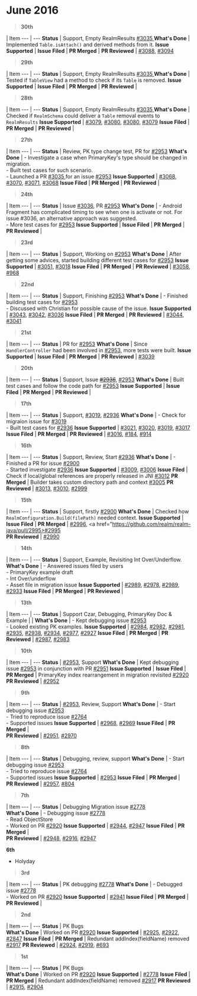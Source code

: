 # June 2016

> **30th**

  | Item
--- | --- 
**Status** |  Support, Empty RealmResults <a href="https://github.com/realm/realm-java/pull/3035">#3035 </a>
**What's Done** | Implemented `Table.isAttach()` and derived methods from it.
**Issue Supported** | 
**Issue Filed** | 
**PR Merged** | 
**PR Reviewed** | <a href="https://github.com/realm/realm-java/pull/3088">#3088</a>, <a href="https://github.com/realm/realm-java/pull/3094">#3094</a>

> **29th**

  | Item
--- | --- 
**Status** | Support, Empty RealmResults <a href="https://github.com/realm/realm-java/pull/3035">#3035 </a>
**What's Done** | Tested if `TableView` had a method to check if its `Table` is removed.
**Issue Supported** | 
**Issue Filed** | 
**PR Merged** | 
**PR Reviewed** | 

> **28th**

  | Item
--- | --- 
**Status** | Support, Empty RealmResults <a href="https://github.com/realm/realm-java/pull/3035">#3035 </a>
**What's Done** | Checked if `RealmSchema` could deliver a `Table` removal events to `RealmResults`
**Issue Supported** | <a href="https://github.com/realm/realm-java/issues/3079">#3079</a>, <a href="https://github.com/realm/realm-java/issues/3080">#3080</a>, <a href="https://github.com/realm/realm-java/issues/3080">#3080</a>, <a href="https://github.com/realm/realm-java/issues/3079">#3079</a>
**Issue Filed** | 
**PR Merged** | 
**PR Reviewed** | 

> **27th**

  | Item
--- | --- 
**Status** | Review, PK type change test, PR for <a href="https://github.com/realm/realm-java/issues/2953">#2953</a>
**What's Done** | - Investigate a case when PrimaryKey's type should be changed in migration.<br/>- Built test cases for such scenario.<br/>- Launched a PR <a href="https://github.com/realm/realm-java/pull/3035">#3035 </a> for an issue <a href="https://github.com/realm/realm-java/issues/2953">#2953</a>
**Issue Supported** | <a href="https://github.com/realm/realm-java/issues/3068">#3068</a>, <a href="https://github.com/realm/realm-java/issues/3070">#3070</a>, <a href="https://github.com/realm/realm-java/issues/3071">#3071</a>, <a href="https://github.com/realm/realm-java/issues/3068">#3068</a>
**Issue Filed** | 
**PR Merged** | 
**PR Reviewed** | 

> **24th**

  | Item
--- | --- 
**Status** | Issue <a href="https://github.com/realm/realm-java/issues/3036">#3036</a>, PR <a href="https://github.com/realm/realm-java/issues/2953">#2953</a>
**What's Done** | - Android Fragment has complicated timing to see when one is activate or not. For issue #3036, an alternative approach was suggested.<br/>- More test cases for <a href="https://github.com/realm/realm-java/issues/2953">#2953</a>
**Issue Supported** | 
**Issue Filed** | 
**PR Merged** | 
**PR Reviewed** | 

> **23rd**

  | Item
--- | --- 
**Status** | Support, Working on <a href="https://github.com/realm/realm-java/issues/2953">#2953</a>
**What's Done** | After getting some advices, started building different test cases for <a href="https://github.com/realm/realm-java/issues/2953">#2953</a>
**Issue Supported** | <a href="https://github.com/realm/realm-java/issues/3051">#3051</a>, <a href="https://github.com/realm/realm-java/issues/3018">#3018</a>
**Issue Filed** | 
**PR Merged** | 
**PR Reviewed** |  <a href="https://github.com/realm/realm-java/pull/3058">#3058</a>, <a href="https://github.com/realm/realm.io-middleman/pull/968">#968</a>

> **22nd**

  | Item
--- | --- 
**Status** | Support, Finishing <a href="https://github.com/realm/realm-java/issues/2953">#2953</a>
**What's Done** | - Finished building test cases for <a href="https://github.com/realm/realm-java/issues/2953">#2953</a><br/>- Discussed with Christian for possible cause of the issue.
**Issue Supported** | <a href="https://github.com/realm/realm-java/issues/3043">#3043</a>, <a href="https://github.com/realm/realm-java/issues/3042">#3042</a>, <a href="https://github.com/realm/realm-java/issues/3036">#3036</a>
**Issue Filed** | 
**PR Merged** | 
**PR Reviewed** | <a href="https://github.com/realm/realm-java/pull/3044">#3044</a>, <a href="https://github.com/realm/realm-java/pull/3041">#3041</a>

> **21st**

  | Item
--- | --- 
**Status** |  PR for <a href="https://github.com/realm/realm-java/issues/2953">#2953</a>
**What's Done** | Since `HandlerController` had been involved in <a href="https://github.com/realm/realm-java/issues/2953">#2953</a>, more tests were built.
**Issue Supported** | 
**Issue Filed** | 
**PR Merged** | 
**PR Reviewed** | <a href="https://github.com/realm/realm-java/pull/3039">#3039</a>

> **20th**

  | Item
--- | --- 
**Status** | Support, Issue <a href="https://github.com/realm/realm-java/issues/2936">~~#2936~~</a>, <a href="https://github.com/realm/realm-java/issues/2953">#2953</a>
**What's Done** | Built test cases and follow the code path for <a href="https://github.com/realm/realm-java/issues/2953">#2953</a>
**Issue Supported** | 
**Issue Filed** | 
**PR Merged** | 
**PR Reviewed** | 

> **17th**

  | Item
--- | --- 
**Status** | Support, <a href="https://github.com/realm/realm-java/issues/3019">#3019</a>, <a href="https://github.com/realm/realm-java/issues/2936">#2936</a>
**What's Done** | - Check for migraion issue for <a href="https://github.com/realm/realm-java/issues/3019">#3019</a><br/>- Built test cases for <a href="https://github.com/realm/realm-java/issues/2936">#2936</a>
**Issue Supported** | <a href="https://github.com/realm/realm-java/issues/3021">#3021</a>, <a href="https://github.com/realm/realm-java/issues/3020">#3020</a>, <a href="https://github.com/realm/realm-java/issues/3019">#3019</a>, <a href="https://github.com/realm/realm-java/issues/3017">#3017</a>
**Issue Filed** | 
**PR Merged** | 
**PR Reviewed** | <a href="https://github.com/realm/realm-java/pull/3016">#3016</a>, <a href="https://github.com/realm/realm-browser-osx/pull/184">#184</a>, <a href="https://github.com/realm/realm.io-middleman/pull/914">#914</a>

> **16th**

  | Item
--- | --- 
**Status** | Support, Review, Start <a href="https://github.com/realm/realm-java/issues/2936">#2936</a>
**What's Done** | - Finished a PR for issue <a href="https://github.com/realm/realm-java/pull/2900">#2900</a><br/>- Started investigate <a href="https://github.com/realm/realm-java/issues/2936">#2936</a>
**Issue Supported** | <a href="https://github.com/realm/realm-java/issues/3009">#3009</a>, <a href="https://github.com/realm/realm-java/issues/3006">#3006</a>
**Issue Filed** | Check if local/global references are properly released in JNI <a href="https://github.com/realm/realm-java/issues/3012">#3012</a>
**PR Merged** | Builder takes custom directory path and context <a href="https://github.com/realm/realm-java/pull/3005">#3005</a>
**PR Reviewed** | <a href="https://github.com/realm/realm-java/pull/3013">#3013</a>, <a href="https://github.com/realm/realm-java/pull/3010">#3010</a>, <a href="https://github.com/realm/realm-java/pull/2999">#2999</a>

> **15th**

  | Item
--- | --- 
**Status** |  Support, firstly <a href="https://github.com/realm/realm-java/pull/2900">#2900</a>
**What's Done** | Checked how `RealmConfiguration.Build(filePath)` needed context.
**Issue Supported** | 
**Issue Filed** | 
**PR Merged** | <a href="https://github.com/realm/realm-java/pull/2996">#2996</a>, <a href="https://github.com/realm/realm-java/pull/2995>#2995</a>  
**PR Reviewed** | <a href="https://github.com/realm/realm-java/pull/2990">#2990</a>

> **14th**

  | Item
--- | --- 
**Status** | Support, Example, Revisiting Int Over/Underflow.
**What's Done** | - Answered issues filed by users<br/>- PrimaryKey example draft<br/>- Int Over/underflow<br/>- Asset file in migration issue
**Issue Supported** | <a href=https://github.com/realm/realm-java/issues/2989>#2989</a>, <a href=https://github.com/realm/realm-java/issues/2978>#2978</a>, <a href=https://github.com/realm/realm-java/issues/2989>#2989</a>, <a href="https://github.com/realm/realm-java/issues/2933">#2933</a>
**Issue Filed** | 
**PR Merged** | 
**PR Reviewed** | 

> **13th**

  | Item
--- | --- 
**Status** | Support Czar, Debugging,  PrimaryKey Doc & Example | | 
**What's Done** | - Kept debugging issue <a href=https://github.com/realm/realm-java/issues/2953>#2953</a><br/>- Looked existing PK examples.
**Issue Supported** | <a href=https://github.com/realm/realm-java/issues/2984>#2984</a>, <a href=https://github.com/realm/realm-java/issues/2982>#2982</a>, <a href=https://github.com/realm/realm-java/issues/2981>#2981</a>, <a href=https://github.com/realm/realm-java/issues/2935>#2935</a>, <a href=https://github.com/realm/realm-java/issues/2938>#2938</a>, <a href="https://github.com/realm/realm-java/issues/2934">#2934</a>, <a href=https://github.com/realm/realm-java/pull/2977>#2977</a>, <a href="https://github.com/realm/realm-java/issues/2927">#2927</a>
**Issue Filed** | 
**PR Merged** | 
**PR Reviewed** | <a href=https://github.com/realm/realm-java/pull/2987>#2987</a>, <a href=https://github.com/realm/realm-java/pull/2983>#2983</a>

> **10th**

  | Item
--- | --- 
**Status** | <a href=https://github.com/realm/realm-java/issues/2953>#2953</a>, Support 
**What's Done** | Kept debugging issue <a href=https://github.com/realm/realm-java/issues/2953>#2953</a> in conjunction with PR <a href=https://github.com/realm/realm-java/issues/2951>#2951</a>
**Issue Supported** | 
**Issue Filed** | 
**PR Merged** | PrimaryKey index rearrangement in migration revisited <a href=https://github.com/realm/realm-java/pull/2920>#2920</a> 
**PR Reviewed** | <a href=https://github.com/realm/realm-java/pull/2952>#2952</a>

> **9th**

  | Item
--- | --- 
**Status** | <a href=https://github.com/realm/realm-java/issues/2953>#2953</a>, Review, Support 
**What's Done** | - Start debugging issue <a href=https://github.com/realm/realm-java/issues/2953>#2953</a><br/>- Tried to reproduce issue <a href=https://github.com/realm/realm-java/issues/2764>#2764</a><br/>- Supported issues
**Issue Supported** | <a href=https://github.com/realm/realm-java/issues/2968>#2968</a>, <a href="https://github.com/realm/realm-java/issues/2969">#2969</a>
**Issue Filed** | 
**PR Merged** |  
**PR Reviewed** | <a href=https://github.com/realm/realm-java/pull/2951>#2951</a>, <a href="https://github.com/realm/realm-java/pull/2970">#2970</a>

> **8th**

  | Item
--- | --- 
**Status** | Debugging, review, support 
**What's Done** | - Start debugging issue <a href=https://github.com/realm/realm-java/issues/2953>#2953</a><br/>- Tried to reproduce issue <a href=https://github.com/realm/realm-java/issues/2764>#2764</a><br/>- Supported issues
**Issue Supported** | <a href="https://github.com/realm/realm-java/issues/2953">#2953</a>
**Issue Filed** | 
**PR Merged** |  
**PR Reviewed** | <a href=https://github.com/realm/realm-java/pull/2957>#2957</a>, <a href="https://github.com/realm/realm.io-middleman/pull/804">#804</a>

> **7th**

  | Item
--- | --- 
**Status** | Debugging Migration issue <a href=https://github.com/realm/realm-java/issues/2778>#2778</a>  
**What's Done** | - Debugging issue <a href=https://github.com/realm/realm-java/issues/2778>#2778</a><br/>- Read ObjectStore<br/>- Worked on PR <a href=https://github.com/realm/realm-java/pull/2920>#2920</a>
**Issue Supported** | <a href="https://github.com/realm/realm-java/issues/2944">#2944</a>, <a href="https://github.com/realm/realm-java/issues/2947">#2947</a>
**Issue Filed** | 
**PR Merged** |  
**PR Reviewed** | <a href=https://github.com/realm/realm-java/pull/2948>#2948</a>, <a href=https://github.com/realm/realm-java/pull/2916>#2916</a>, <a href=https://github.com/realm/realm-java/pull/2947>#2947</a>

**6th**

- Holyday

> **3rd**

  | Item
--- | --- 
**Status** | PK debugging <a href=https://github.com/realm/realm-java/pull/2778>#2778</a>
**What's Done** | - Debugged issue <a href=https://github.com/realm/realm-java/issues/2778>#2778</a><br/>- Worked on PR <a href=https://github.com/realm/realm-java/pull/2920>#2920</a>
**Issue Supported** | <a href="https://github.com/realm/realm-java/issues/2941">#2941</a>
**Issue Filed** | 
**PR Merged** | 
**PR Reviewed** |

> **2nd**

  | Item
--- | --- 
**Status** | PK Bugs  
**What's Done** | Worked on PR <a href=https://github.com/realm/realm-java/pull/2920>#2920</a>
**Issue Supported** | <a href="https://github.com/realm/realm-java/issues/2925">#2925</a>, <a href="https://github.com/realm/realm-java/issues/2922">#2922</a>, <a href="https://github.com/realm/realm-java/issues/2847">#2847</a>
**Issue Filed** | 
**PR Merged** | Redundant addIndex(fieldName) removed <a href=https://github.com/realm/realm-java/pull/2917>#2917</a>
**PR Reviewed** | <a href=https://github.com/realm/realm-java/pull/2924>#2924</a>, <a href=https://github.com/realm/realm-java/pull/2919>#2919</a>, <a href="https://github.com/realm/realm.io-middleman/pull/693">#693</a>

> **1st**

  | Item
--- | --- 
**Status** | PK Bugs  
**What's Done** | Worked on PR <a href=https://github.com/realm/realm-java/pull/2920>#2920</a>
**Issue Supported** | <a href="https://github.com/realm/realm-java/issues/2778">#2778</a>
**Issue Filed** | 
**PR Merged** | Redundant addIndex(fieldName) removed <a href="https://github.com/realm/realm-java/pull/2917">#2917</a>
**PR Reviewed** | <a href=https://github.com/realm/realm-java/pull/2915>#2915</a>, <a href="https://github.com/realm/realm-java/pull/2904">#2904</a>